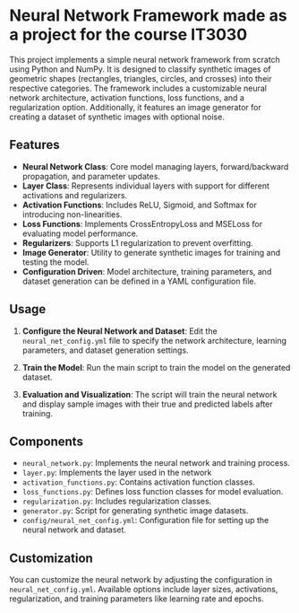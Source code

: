 # Neural Network Framework made as a project for the course IT3030

This project implements a simple neural network framework from scratch using Python and NumPy. It is designed to classify synthetic images of geometric shapes (rectangles, triangles, circles, and crosses) into their respective categories. The framework includes a customizable neural network architecture, activation functions, loss functions, and a regularization option. Additionally, it features an image generator for creating a dataset of synthetic images with optional noise.

## Features

- **Neural Network Class**: Core model managing layers, forward/backward propagation, and parameter updates.
- **Layer Class**: Represents individual layers with support for different activations and regularizers.
- **Activation Functions**: Includes ReLU, Sigmoid, and Softmax for introducing non-linearities.
- **Loss Functions**: Implements CrossEntropyLoss and MSELoss for evaluating model performance.
- **Regularizers**: Supports L1 regularization to prevent overfitting.
- **Image Generator**: Utility to generate synthetic images for training and testing the model.
- **Configuration Driven**: Model architecture, training parameters, and dataset generation can be defined in a YAML configuration file.


## Usage

1. **Configure the Neural Network and Dataset**: Edit the `neural_net_config.yml` file to specify the network architecture, learning parameters, and dataset generation settings.

2. **Train the Model**: Run the main script to train the model on the generated dataset.

3. **Evaluation and Visualization**: The script will train the neural network and display sample images with their true and predicted labels after training.


## Components

- `neural_network.py`: Implements the neural network and training process.
- `layer.py`: Implements the layer used in the network
- `activation_functions.py`: Contains activation function classes.
- `loss_functions.py`: Defines loss function classes for model evaluation.
- `regularization.py`: Includes regularization classes.
- `generator.py`: Script for generating synthetic image datasets.
- `config/neural_net_config.yml`: Configuration file for setting up the neural network and dataset.

## Customization

You can customize the neural network by adjusting the configuration in `neural_net_config.yml`. Available options include layer sizes, activations, regularization, and training parameters like learning rate and epochs.


